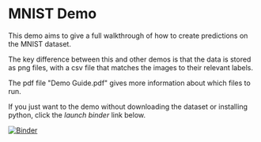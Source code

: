 # MNIST Demo
This demo aims to give a full walkthrough of how to create predictions on the MNIST dataset.

The key difference between this and other demos is that the data is stored as png files, with a csv file that matches the images to their relevant labels.

The pdf file "Demo Guide.pdf" gives more information about which files to run.

If you just want to the demo without downloading the dataset or installing python, click the _launch binder_ link below.

[![Binder](https://mybinder.org/badge_logo.svg)](https://mybinder.org/v2/gh/pdrharris/mnist_demo/main?labpath=notebooks%2Fmnist_demo.ipynb)
